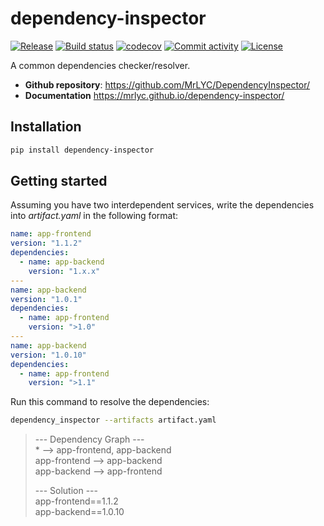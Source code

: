 # dependency-inspector

[![Release](https://img.shields.io/github/v/release/MrLYC/DependencyInspector)](https://img.shields.io/github/v/release/MrLYC/DependencyInspector)
[![Build status](https://img.shields.io/github/actions/workflow/status/MrLYC/DependencyInspector/main.yml?branch=main)](https://github.com/MrLYC/DependencyInspector/actions/workflows/main.yml?query=branch%3Amaster)
[![codecov](https://codecov.io/gh/MrLYC/DependencyInspector/branch/master/graph/badge.svg)](https://codecov.io/gh/MrLYC/DependencyInspector)
[![Commit activity](https://img.shields.io/github/commit-activity/m/MrLYC/DependencyInspector)](https://img.shields.io/github/commit-activity/m/MrLYC/DependencyInspector)
[![License](https://img.shields.io/github/license/MrLYC/DependencyInspector)](https://img.shields.io/github/license/MrLYC/DependencyInspector)

A common dependencies checker/resolver.

- **Github repository**: <https://github.com/MrLYC/DependencyInspector/>
- **Documentation** <https://mrlyc.github.io/dependency-inspector/>

## Installation

```bash
pip install dependency-inspector
```

## Getting started

Assuming you have two interdependent services, write the dependencies into *artifact.yaml* in the following format:

```yaml
name: app-frontend
version: "1.1.2"
dependencies:
  - name: app-backend
    version: "1.x.x"
---
name: app-backend
version: "1.0.1"
dependencies:
  - name: app-frontend
    version: ">1.0"
---
name: app-backend
version: "1.0.10"
dependencies:
  - name: app-frontend
    version: ">1.1"
```

Run this command to resolve the dependencies:

```bash
dependency_inspector --artifacts artifact.yaml      
```

> --- Dependency Graph ---  
> \* --> app-frontend, app-backend  
> app-frontend --> app-backend  
> app-backend --> app-frontend  
>   
> --- Solution ---  
> app-frontend==1.1.2  
> app-backend==1.0.10  